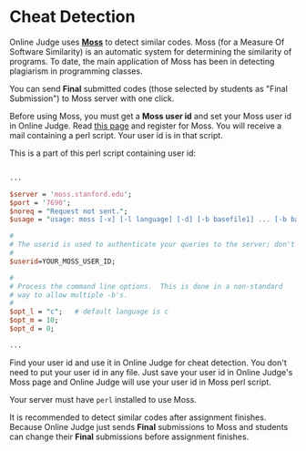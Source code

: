 # Cheat Detection

Online Judge uses **[Moss](http://theory.stanford.edu/~aiken/moss)** to detect similar codes. Moss (for a Measure Of Software Similarity) is an automatic system for determining the similarity of programs. To date, the main application of Moss has been in detecting plagiarism in programming classes.

You can send **Final** submitted codes (those selected by students as "Final Submission") to Moss server with one click.

Before using Moss, you must get a **Moss user id** and set your Moss user id in Online Judge. Read [this page](http://theory.stanford.edu/~aiken/moss) and register for Moss. You will receive a mail containing a perl script. Your user id is in that script.

This is a part of this perl script containing user id:

```perl

...

$server = 'moss.stanford.edu';
$port = '7690';
$noreq = "Request not sent.";
$usage = "usage: moss [-x] [-l language] [-d] [-b basefile1] ... [-b basefilen] [-m #] [-c \"string\"] file1 file2 file3 ...";

#
# The userid is used to authenticate your queries to the server; don't change it!
#
$userid=YOUR_MOSS_USER_ID;

#
# Process the command line options.  This is done in a non-standard
# way to allow multiple -b's.
#
$opt_l = "c";   # default language is c
$opt_m = 10;
$opt_d = 0;

...

```

Find your user id and use it in Online Judge for cheat detection. You don't need to put your user id in any file. Just save your user id in Online Judge's Moss page and Online Judge will use your user id in Moss perl script.

Your server must have `perl` installed to use Moss.

It is recommended to detect similar codes after assignment finishes. Because Online Judge just sends **Final** submissions to Moss and students can change their **Final** submissions before assignment finishes.
